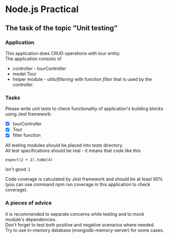 # Node.js Practical

## The task of the topic "Unit testing"

### Application
This application does CRUD operations with tour entity.  
The application consists of 
 - controller - tourController
 - model Tour
 - helper module - *utils/filtering* with function *filter* that is used by the controller.
  
### Tasks
Please write unit tests to check functionality of application's building blocks using Jest framework:
 - [x] tourController
 - [x] Tour
 - [x] filter function
  
 All testing modules should be placed into tests directory.   
 All test specifications should be real - it means that code like this 
 ```
 expect(2 + 2).toBe(4) 
 ```
 isn't good :)  
   
 Code coverage is calculated by Jest framework and should be at least 90% 
 (you can use command npm run coverage in this application to check coverage). 
   
 ### A pieces of advice
It is recommended to separate concerns while testing and to mock module's dependencies.  
Don't forget to test both positive and negative scenarios where needed.  
Try to use in-memory database (mongodb-memory-server) for some cases.    
  